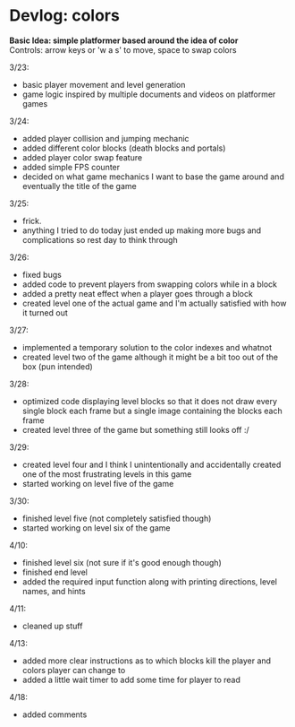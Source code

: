 # Devlog: colors
**Basic Idea: simple platformer based around the idea of color**  
Controls: arrow keys or 'w a s' to move, space to swap colors

3/23:
- basic player movement and level generation
- game logic inspired by multiple documents and videos on platformer games

3/24:
- added player collision and jumping mechanic
- added different color blocks (death blocks and portals)
- added player color swap feature
- added simple FPS counter
- decided on what game mechanics I want to base the game around and eventually the title of the game

3/25:
- frick.
- anything I tried to do today just ended up making more bugs and complications so rest day to think through

3/26:
- fixed bugs
- added code to prevent players from swapping colors while in a block
- added a pretty neat effect when a player goes through a block
- created level one of the actual game and I'm actually satisfied with how it turned out

3/27:
- implemented a temporary solution to the color indexes and whatnot
- created level two of the game although it might be a bit too out of the box (pun intended)

3/28:
- optimized code displaying level blocks so that it does not draw every single block each frame but a single image containing the blocks each frame
- created level three of the game but something still looks off :/

3/29:
- created level four and I think I unintentionally and accidentally created one of the most frustrating levels in this game
- started working on level five of the game

3/30:
- finished level five (not completely satisfied though)
- started working on level six of the game

4/10:
- finished level six (not sure if it's good enough though)
- finished end level
- added the required input function along with printing directions, level names, and hints

4/11:
- cleaned up stuff

4/13:
- added more clear instructions as to which blocks kill the player and colors player can change to
- added a little wait timer to add some time for player to read

4/18:
- added comments
